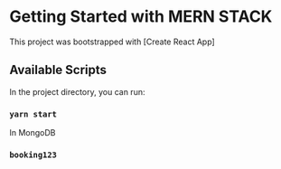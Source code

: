 # Getting Started with MERN STACK

This project was bootstrapped with [Create React App]

## Available Scripts

In the project directory, you can run:

### `yarn start`

In MongoDB

### `booking123`
